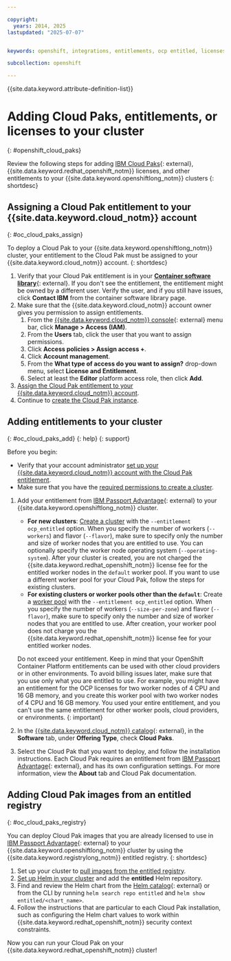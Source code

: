 ```yaml
---

copyright:
  years: 2014, 2025
lastupdated: "2025-07-07"


keywords: openshift, integrations, entitlements, ocp entitled, licenses, license, red hat, {{site.data.keyword.openshiftlong_notm}}

subcollection: openshift

---
```


{{site.data.keyword.attribute-definition-list}}


# Adding Cloud Paks, entitlements, or licenses to your cluster
{: #openshift_cloud_paks}

Review the following steps for adding [IBM Cloud Paks](https://www.ibm.com/products/cloud-paks){: external}, {{site.data.keyword.redhat_openshift_notm}} licenses, and other entitlements to your {{site.data.keyword.openshiftlong_notm}} clusters
{: shortdesc}

## Assigning a Cloud Pak entitlement to your {{site.data.keyword.cloud_notm}} account
{: #oc_cloud_paks_assign}

To deploy a Cloud Pak to your {{site.data.keyword.openshiftlong_notm}} cluster, your entitlement to the Cloud Pak must be assigned to your {{site.data.keyword.cloud_notm}} account.
{: shortdesc}

1. Verify that your Cloud Pak entitlement is in your [**Container software library**](https://myibm.ibm.com/products-services/containerlibrary){: external}. If you don't see the entitlement, the entitlement might be owned by a different user. Verify the user, and if you still have issues, click **Contact IBM** from the container software library page.
2. Make sure that the {{site.data.keyword.cloud_notm}} account owner gives you permission to assign entitlements.
    1. From the [{{site.data.keyword.cloud_notm}} console](https://cloud.ibm.com/){: external} menu bar, click **Manage > Access (IAM)**.
    2. From the **Users** tab, click the user that you want to assign permissions.
    3. Click **Access policies > Assign access +**.
    4. Click **Account management**.
    5. From the **What type of access do you want to assign?** drop-down menu, select **License and Entitlement**.
    6. Select at least the **Editor** platform access role, then click **Add**.
3. [Assign the Cloud Pak entitlement to your {{site.data.keyword.cloud_notm}} account](/docs/account?topic=account-software-license).
4. Continue to [create the Cloud Pak instance](#oc_cloud_paks_add).


## Adding entitlements to your cluster
{: #oc_cloud_paks_add}
{: help}
{: support}

Before you begin:
* Verify that your account administrator [set up your {{site.data.keyword.cloud_notm}} account with the Cloud Pak entitlement](#oc_cloud_paks_assign).
* Make sure that you have the [required permissions to create a cluster](/docs/openshift?topic=openshift-iam-platform-access-roles).

1. Add your entitlement from [IBM Passport Advantage](https://www.ibm.com/software/passportadvantage/index.html){: external} to your {{site.data.keyword.openshiftlong_notm}} cluster.
    *  **For new clusters**: [Create a cluster](/docs/openshift?topic=openshift-kubernetes-service-cli#cs_cluster_create) with the `--entitlement ocp_entitled` option. When you specify the number of workers (`--workers`) and flavor (`--flavor`), make sure to specify only the number and size of worker nodes that you are entitled to use. You can optionally specify the worker node operating system (`--operating-system`). After your cluster is created, you are not charged the {{site.data.keyword.redhat_openshift_notm}} license fee for the entitled worker nodes in the `default` worker pool. If you want to use a different worker pool for your Cloud Pak, follow the steps for existing clusters.
    * **For existing clusters or worker pools other than the `default`**: Create a [worker pool](/docs/openshift?topic=openshift-kubernetes-service-cli#cs_worker_pool_create) with the `--entitlement ocp_entitled` option. When you specify the number of workers (`--size-per-zone`) and flavor (`--flavor`), make sure to specify only the number and size of worker nodes that you are entitled to use. After creation, your worker pool does not charge you the {{site.data.keyword.redhat_openshift_notm}} license fee for your entitled worker nodes.

    Do not exceed your entitlement. Keep in mind that your OpenShift Container Platform entitlements can be used with other cloud providers or in other environments. To avoid billing issues later, make sure that you use only what you are entitled to use. For example, you might have an entitlement for the OCP licenses for two worker nodes of 4 CPU and 16 GB memory, and you create this worker pool with two worker nodes of 4 CPU and 16 GB memory. You used your entire entitlement, and you can't use the same entitlement for other worker pools, cloud providers, or environments.
    {: important}

2. In the [{{site.data.keyword.cloud_notm}} catalog](https://cloud.ibm.com/catalog?search=label%3Acloud_pak#software){: external}, in the **Software** tab, under **Offering Type**, check **Cloud Paks**.
3. Select the Cloud Pak that you want to deploy, and follow the installation instructions. Each Cloud Pak requires an entitlement from [IBM Passport Advantage](https://www.ibm.com/software/passportadvantage/){: external}, and has its own configuration settings. For more information, view the **About** tab and Cloud Pak documentation.

## Adding Cloud Pak images from an entitled registry
{: #oc_cloud_paks_registry}

You can deploy Cloud Pak images that you are already licensed to use in [IBM Passport Advantage](https://www.ibm.com/software/passportadvantage/){: external} to your {{site.data.keyword.openshiftlong_notm}} cluster by using the {{site.data.keyword.registrylong_notm}} entitled registry.
{: shortdesc}

1. Set up your cluster to [pull images from the entitled registry](/docs/openshift?topic=openshift-registry#secret_entitled_software).
2. [Set up Helm in your cluster](/docs/openshift?topic=openshift-helm) and add the **entitled** Helm repository.
3. Find and review the Helm chart from the [Helm catalog](https://cloud.ibm.com/kubernetes/helm){: external} or from the CLI by running `helm search repo entitled` and `helm show entitled/<chart_name>`.
4. Follow the instructions that are particular to each Cloud Pak installation, such as configuring the Helm chart values to work within {{site.data.keyword.redhat_openshift_notm}} security context constraints.


Now you can run your Cloud Pak on your {{site.data.keyword.redhat_openshift_notm}} cluster!
